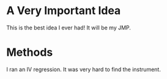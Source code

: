 # A Very Important Idea

This is the best idea I ever had!
It will be my JMP.

# Methods

I ran an IV regression. 
It was very hard to find the instrument. 